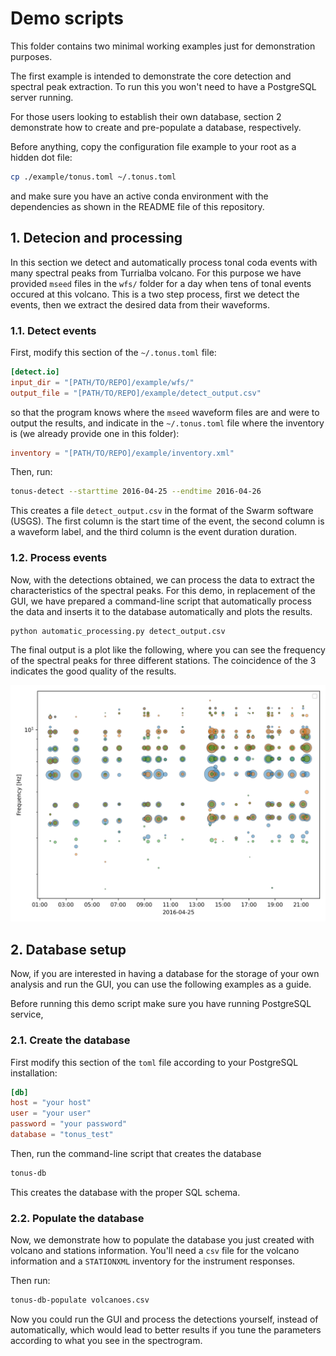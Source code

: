 # Demo scripts

This folder contains two minimal working examples just for demonstration purposes.

The first example is intended to demonstrate the core detection and spectral peak extraction.
To run this you won't need to have a PostgreSQL server running.

For those users looking to establish their own database, section 2 demonstrate how to create and pre-populate a database, respectively.

Before anything, copy the configuration file example to your root as a hidden dot file:
```bash
cp ./example/tonus.toml ~/.tonus.toml

```
and make sure you have an active conda environment with the dependencies as shown in the README file of this repository.

## 1. Detecion and processing

In this section we detect and automatically process tonal coda events with many spectral peaks from Turrialba volcano.
For this purpose we have provided `mseed` files in the `wfs/` folder for a day when tens of tonal events occured at this volcano.
This is a two step process, first we detect the events, then we extract the desired data from their waveforms.

### 1.1. Detect events

First, modify this section of the `~/.tonus.toml` file:
```toml
[detect.io]
input_dir = "[PATH/TO/REPO]/example/wfs/"
output_file = "[PATH/TO/REPO]/example/detect_output.csv"
```
so that the program knows where the `mseed` waveform files are and were to output the results, 
and indicate in the `~/.tonus.toml` file where the inventory is (we already provide one in this folder):
```toml
inventory = "[PATH/TO/REPO]/example/inventory.xml"
```
Then, run:
```bash
tonus-detect --starttime 2016-04-25 --endtime 2016-04-26
```
This creates a file `detect_output.csv` in the format of the Swarm software (USGS).
The first column is the start time of the event, the second column is a waveform label, and the third column is the event duration duration.

### 1.2. Process events

Now, with the detections obtained, we can process the data to extract the characteristics of the spectral peaks.
For this demo, in replacement of the GUI, we have prepared a command-line script that automatically process the data and inserts it to the database automatically and plots the results.

```bash
python automatic_processing.py detect_output.csv
```

The final output is a plot like the following, where you can see the frequency of the spectral peaks for three different stations.
The coincidence of the 3 indicates the good quality of the results.

![tonus processing results](./results.png)

## 2. Database setup

Now, if you are interested in having a database for the storage of your own analysis and run the GUI, you can use the following examples as a guide.

Before running this demo script make sure you have running PostgreSQL service,

### 2.1. Create the database

First modify this section of the `toml` file according to your PostgreSQL installation:

```toml
[db]
host = "your host"
user = "your user"
password = "your password"
database = "tonus_test"
```

Then, run the command-line script that creates the database

```bash
tonus-db
```

This creates the database with the proper SQL schema.

### 2.2. Populate the database

Now, we demonstrate how to populate the database you just created with volcano and stations information.
You'll need a `csv` file for the volcano information and a `STATIONXML` inventory for the instrument responses.

Then run:

```bash
tonus-db-populate volcanoes.csv
```

Now you could run the GUI and process the detections yourself, instead of automatically, which would lead to better results if you tune the parameters according to what you see in the spectrogram.
